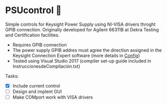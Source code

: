 # PSUcontrol :new_moon_with_face:
Simple controls for Keysight Power Supply using NI-VISA drivers throght GPIB connection.
Originally developed for Agilent 66311B at Dekra Testing and Certification facilities.

- Requires GPIB connection
- The power supply GPIB addres must agree the direction assigned in the Keysight Connection Expert software (more details in [Config](PSU_config_guide.txt))
- Tested using Visual Studio 2017 (compiler set-up guide included in InstruccionesdeCompilación.txt)

Tasks:
- [x] Include current control
- [ ] Design and implent GUI
- [ ] Make COMport work with VISA drivers
